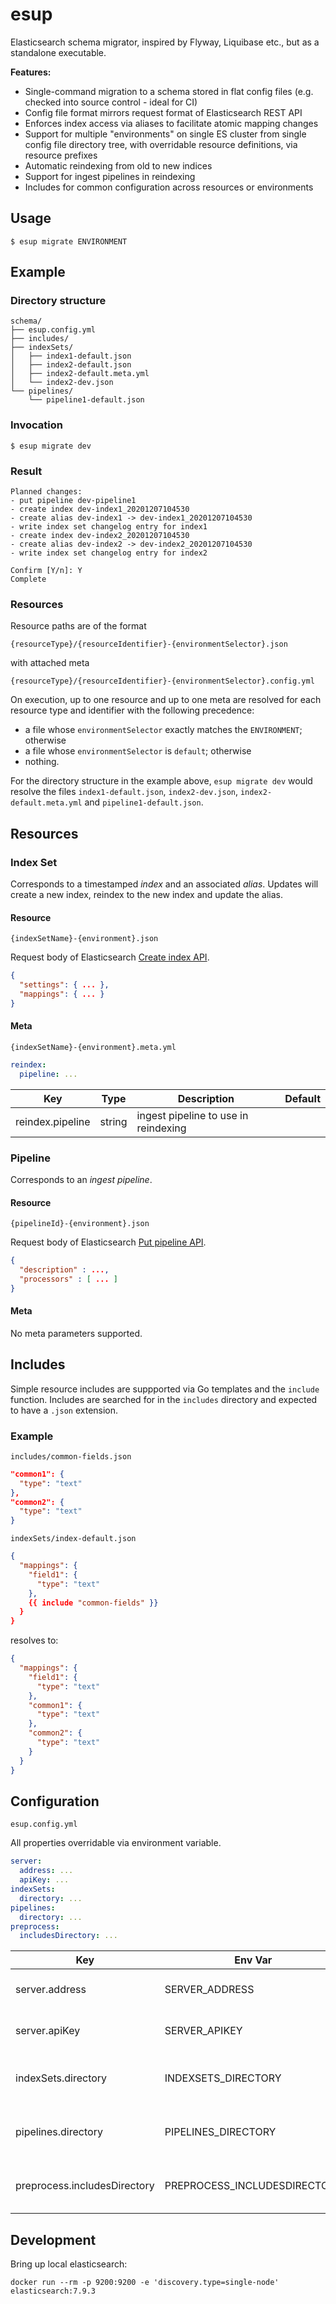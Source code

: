 # esup

Elasticsearch schema migrator, inspired by Flyway, 
Liquibase etc., but as a standalone executable.

**Features:**

* Single-command  migration to a schema stored in
  flat config files (e.g. checked into source control -
  ideal for CI)
* Config file format mirrors request format of Elasticsearch
  REST API
* Enforces index access via aliases to facilitate atomic
  mapping changes
* Support for multiple "environments" on single ES cluster
  from single config file directory tree, with overridable 
  resource definitions, via resource prefixes
* Automatic reindexing from old to new indices
* Support for ingest pipelines in reindexing
* Includes for common configuration across resources 
  or environments

## Usage

```
$ esup migrate ENVIRONMENT
```

## Example

### Directory structure

```
schema/
├── esup.config.yml
├── includes/
├── indexSets/
│   ├── index1-default.json
│   ├── index2-default.json
│   ├── index2-default.meta.yml
│   └── index2-dev.json
└── pipelines/
    └── pipeline1-default.json
```

### Invocation

```
$ esup migrate dev
```

### Result

```
Planned changes:
- put pipeline dev-pipeline1
- create index dev-index1_20201207104530
- create alias dev-index1 -> dev-index1_20201207104530
- write index set changelog entry for index1
- create index dev-index2_20201207104530
- create alias dev-index2 -> dev-index2_20201207104530
- write index set changelog entry for index2

Confirm [Y/n]: Y
Complete
```


### Resources

Resource paths are of the format

`{resourceType}/{resourceIdentifier}-{environmentSelector}.json`

with attached meta

`{resourceType}/{resourceIdentifier}-{environmentSelector}.config.yml`

On execution, up to one resource and up to one meta are resolved
for each resource type and identifier with the following precedence:

* a file whose `environmentSelector` exactly matches the `ENVIRONMENT`; otherwise
* a file whose `environmentSelector` is `default`; otherwise
* nothing.

For the directory structure in the example above,
`esup migrate dev` would resolve the files `index1-default.json`,
`index2-dev.json`, `index2-default.meta.yml` 
and `pipeline1-default.json`.

## Resources

### Index Set

Corresponds to a timestamped _index_ and an associated _alias_.
Updates will create a new index, reindex to the new index and 
update the alias.

#### Resource

`{indexSetName}-{environment}.json`

Request body of Elasticsearch [Create index API](https://www.elastic.co/guide/en/elasticsearch/reference/current/indices-create-index.html).

```json
{
  "settings": { ... },
  "mappings": { ... }
}
```

#### Meta

`{indexSetName}-{environment}.meta.yml`

```yaml
reindex:
  pipeline: ...
```

|Key|Type|Description|Default|
|---|---|---|---|
|reindex.pipeline|string|ingest pipeline to use in reindexing


### Pipeline

Corresponds to an _ingest pipeline_.

#### Resource

`{pipelineId}-{environment}.json`

Request body of Elasticsearch [Put pipeline API](https://www.elastic.co/guide/en/elasticsearch/reference/current/put-pipeline-api.html).

```json
{
  "description" : ...,
  "processors" : [ ... ]
}
```

#### Meta

No meta parameters supported.

## Includes

Simple resource includes are suppported via Go templates 
and the `include` function. 
Includes are searched for in the `includes` directory
and expected to have a `.json` extension.

### Example

`includes/common-fields.json`

```json
"common1": {
  "type": "text"
},
"common2": {
  "type": "text"
}
```

`indexSets/index-default.json`

```json
{
  "mappings": {
    "field1": {
      "type": "text"
    },
    {{ include "common-fields" }}
  }
}
```

resolves to:

```json
{
  "mappings": {
    "field1": {
      "type": "text"
    },
    "common1": {
      "type": "text"
    },
    "common2": {
      "type": "text"
    }
  }
}
```

## Configuration

`esup.config.yml`

All properties overridable via environment variable.

```yaml
server:
  address: ...
  apiKey: ...
indexSets:
  directory: ...
pipelines:
  directory: ...
preprocess:
  includesDirectory: ...
```

|Key|Env Var|Type|Description|Default|
|---|---|---|---|---|
|server.address|SERVER_ADDRESS|string|address of Elasticsearch server|`"http://localhost:9200"`|
|server.apiKey|SERVER_APIKEY|string|api key for server access||
|indexSets.directory|INDEXSETS_DIRECTORY|string|directory containing index set resources|`"./indexSets"`|
|pipelines.directory|PIPELINES_DIRECTORY|string|directory containing pipeline resources|`"./pipelines"`|
|preprocess.includesDirectory|PREPROCESS_INCLUDESDIRECTORY|string|directory containing resource includes|`"./includes"`|

## Development

Bring up local elasticsearch:

```
docker run --rm -p 9200:9200 -e 'discovery.type=single-node' elasticsearch:7.9.3
```